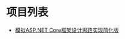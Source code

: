 # 项目列表
- [模拟ASP.NET Core框架设计思路实现简化版](https://github.com/wang080134/Learn.DotNet/tree/master/build-aspnetcore-mini-framework)


